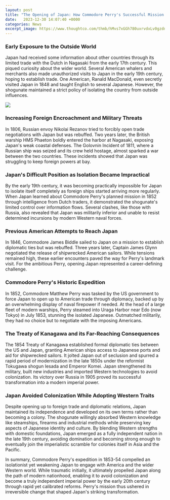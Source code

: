 ```yaml
---
layout: post
title: "The Opening of Japan: How Commodore Perry's Successful Mission Changed the Country"
date:   2023-12-30 14:07:40 +0000
categories: News
excerpt_image: https://www.thoughtco.com/thmb/hMvs7xGGh780uxrvdxLv0gzdnc8=/1137x719/filters:no_upscale():max_bytes(150000):strip_icc()/Perry-in-Japan-5c0ac118fb574579a2d3d6b40615b159.jpg
---
```

### Early Exposure to the Outside World

Japan had received some information about other countries through its limited trade with the Dutch in Nagasaki from the early 17th century. This piqued curiosity about the wider world. Several American whalers and merchants also made unauthorized visits to Japan in the early 19th century, hoping to establish trade. One American, Ranald MacDonald, even secretly visited Japan in 1848 and taught English to several Japanese. However, the shogunate maintained a strict policy of isolating the country from outside influences.


![](https://www.thoughtco.com/thmb/hMvs7xGGh780uxrvdxLv0gzdnc8=/1137x719/filters:no_upscale():max_bytes(150000):strip_icc()/Perry-in-Japan-5c0ac118fb574579a2d3d6b40615b159.jpg)
### Increasing Foreign Encroachment and Military Threats  

In 1806, Russian envoy Nikolai Rezanov tried to forcibly open trade negotiations with Japan but was rebuffed. Two years later, the British warship HMS Phaeton boldly entered the harbor at Nagasaki, exposing Japan's weak coastal defenses. The Golovnin Incident of 1811, where a Russian ship was seized and its crew held hostage, almost sparked a war between the two countries. These incidents showed that Japan was struggling to keep foreign powers at bay.

### Japan's Difficult Position as Isolation Became Impractical

By the early 19th century, it was becoming practically impossible for Japan to isolate itself completely as foreign ships started arriving more regularly. When Japan learned about Commodore Perry's planned mission in 1852 through intelligence from Dutch traders, it demonstrated the shogunate's limited control over information flows. Several clashes, like those with Russia, also revealed that Japan was militarily inferior and unable to resist determined incursions by modern Western naval forces.

### Previous American Attempts to Reach Japan

In 1846, Commodore James Biddle sailed to Japan on a mission to establish diplomatic ties but was rebuffed. Three years later, Captain James Glynn negotiated the release of shipwrecked American sailors. While tensions remained high, these earlier encounters paved the way for Perry's landmark visit. For the ambitious Perry, opening Japan represented a career-defining challenge.

### Commodore Perry's Historic Expedition    

In 1852, Commodore Matthew Perry was tasked by the US government to force Japan to open up to American trade through diplomacy, backed up by an overwhelming display of naval firepower if needed. At the head of a large fleet of modern warships, Perry steamed into Uraga Harbor near Edo (now Tokyo) in July 1853, stunning the isolated Japanese. Outmatched militarily, they had no choice but to negotiate with the imposing Americans.

### The Treaty of Kanagawa and its Far-Reaching Consequences

The 1854 Treaty of Kanagawa established formal diplomatic ties between the US and Japan, granting American ships access to Japanese ports and aid for shipwrecked sailors. It jolted Japan out of seclusion and spurred a rapid period of modernization in the late 1850s under the reformist Tokugawa shogun Iesada and Emperor Komei. Japan strengthened its military, built new industries and imported Western technologies to avoid colonization. Its victory over Russia in 1905 proved its successful transformation into a modern imperial power.

### Japan Avoided Colonization While Adopting Western Traits

Despite opening up to foreign trade and diplomatic relations, Japan maintained its independence and developed on its own terms rather than becoming a colony. The shogunate willingly absorbed Western knowledge like steamships, firearms and industrial methods while preserving key aspects of Japanese identity and culture. By blending Western strengths with domestic foundations, Japan emerged as a fully independent nation in the late 19th century, avoiding domination and becoming strong enough to eventually join the imperialistic scramble for colonies itself in Asia and the Pacific.

In summary, Commodore Perry's expedition in 1853-54 compelled an isolationist yet weakening Japan to engage with America and the wider Western world. While traumatic initially, it ultimately propelled Japan along the path of modern nationhood, enabling it to avoid colonization and become a truly independent imperial power by the early 20th century through rapid yet calibrated reforms. Perry's mission thus ushered in irreversible change that shaped Japan's striking transformation.